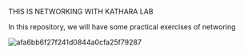 THIS IS NETWORKING WITH KATHARA LAB

In this repository, we will have some practical exercises of networing



![afa6bb6f27f241d0844a0cfa25f79287](https://user-images.githubusercontent.com/112293169/202499586-35fd469b-4d82-4d8e-bf84-0a74c526d1d1.jpg)
